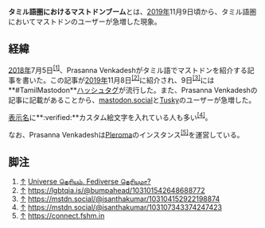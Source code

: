 <div>

**タミル語圏におけるマストドンブーム**とは、[2019年](/2019%E5%B9%B4 "2019年")11月9日頃から、タミル語圏においてマストドンのユーザーが急増した現象。

## 経緯

[2018年](/2018%E5%B9%B4 "2018年")7月5日<sup>[\[1\]](#cite_note-1)</sup>、Prasanna Venkadeshがタミル語でマストドンを紹介する記事を書いた。この記事が[2019年](/2019%E5%B9%B4 "2019年")11月8日<sup>[\[2\]](#cite_note-2)</sup>に紹介され、9日<sup>[\[3\]](#cite_note-3)</sup>には**\#TamilMastodon**[ハッシュタグ](/%E3%83%8F%E3%83%83%E3%82%B7%E3%83%A5%E3%82%BF%E3%82%B0 "ハッシュタグ")が流行した。また、Prasanna Venkadeshの記事に記載があることから、[mastodon.social](/Mastodon.social "Mastodon.social")と[Tusky](/Tusky "Tusky")のユーザーが急増した。

[表示名](/%E8%A1%A8%E7%A4%BA%E5%90%8D "表示名")に**:verified:**カスタム絵文字を入れている人も多い<sup>[\[4\]](#cite_note-4)</sup>。

なお、Prasanna Venkadeshは[Pleroma](/Pleroma "Pleroma")のインスタンス<sup>[\[5\]](#cite_note-5)</sup>を運営している。

## 脚注

<div>

1.  <span id="cite_note-1">[↑](#cite_ref-1) <a href="http://www.kaniyam.com/introduction-to-fediverse-mastodon" rel="nofollow">Universe தெரியும். Fediverse தெரியுமா?</a></span>
2.  <span id="cite_note-2">[↑](#cite_ref-2) <a href="https://lgbtqia.is/@bumpahead/103101542648688772" rel="nofollow">https://lgbtqia.is/@bumpahead/103101542648688772</a></span>
3.  <span id="cite_note-3">[↑](#cite_ref-3) <a href="https://mstdn.social/@isanthakumar/103104152922198874" rel="nofollow">https://mstdn.social/@isanthakumar/103104152922198874</a></span>
4.  <span id="cite_note-4">[↑](#cite_ref-4) <a href="https://mstdn.social/@isanthakumar/103107343374247423" rel="nofollow">https://mstdn.social/@isanthakumar/103107343374247423</a></span>
5.  <span id="cite_note-5">[↑](#cite_ref-5) <a href="https://connect.fshm.in" rel="nofollow">https://connect.fshm.in</a></span>

</div>

</div>
